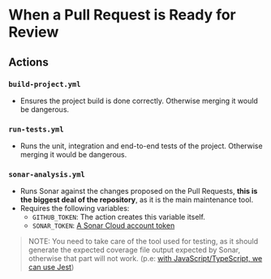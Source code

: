 # When a Pull Request is Ready for Review

## Actions

### `build-project.yml`

- Ensures the project build is done correctly. Otherwise merging it would be dangerous. 

### `run-tests.yml`

- Runs the unit, integration and end-to-end tests of the project. Otherwise merging it would be dangerous.

### `sonar-analysis.yml`

- Runs Sonar against the changes proposed on the Pull Requests, **this is the biggest deal of the repository**, as it is the main maintenance tool. 
- Requires the following variables: 
  - `GITHUB_TOKEN`: The action creates this variable itself.
  - `SONAR_TOKEN`: [A Sonar Cloud account token](https://docs.sonarsource.com/sonarqube/latest/user-guide/managing-tokens/) 

> NOTE: You need to take care of the tool used for testing, as it should generate the expected coverage file output expected by Sonar, otherwise that part will not work. (p.e: [with JavaScript/TypeScript, we can use Jest](https://docs.sonarsource.com/sonarqube/latest/analyzing-source-code/test-coverage/javascript-typescript-test-coverage/))
